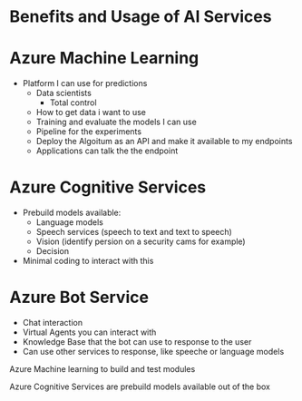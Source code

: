 # Benefits and Usage of AI Services

# Azure Machine Learning
- Platform I can use for predictions
    - Data scientists
        - Total control
    - How to get data i want to use
    - Training and evaluate the models I can use
    - Pipeline for the experiments
    - Deploy the Algoitum as an API and make it available to my endpoints
    - Applications can talk the the endpoint

# Azure Cognitive Services
- Prebuild models available:
    - Language models
    - Speech services (speech to text and text to speech)
    - Vision (identify persion on a security cams for example)
    - Decision
- Minimal coding to interact with this

# Azure Bot Service
- Chat interaction
- Virtual Agents you can interact with
- Knowledge Base that the bot can use to response to the user
- Can use other services to response, like speeche or language models

Azure Machine learning to build and test modules

Azure Cognitive Services are prebuild models available out of the box